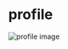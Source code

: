 # profile
![profile image](https://user-images.githubusercontent.com/113375367/193844661-51d6c782-96fd-4e57-93e8-36a0668782fc.jpg)
